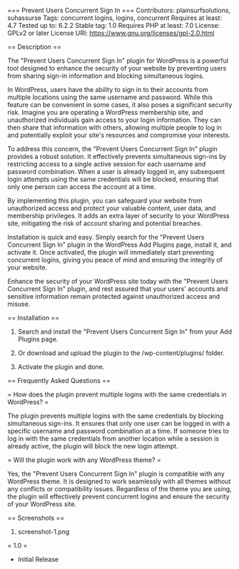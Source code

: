 === Prevent Users Concurrent Sign In ===
Contributors: plainsurfsolutions, suhassurse
Tags: concurrent logins, logins, concurrent
Requires at least: 4.7
Tested up to: 6.2.2
Stable tag: 1.0
Requires PHP at least: 7.0
License: GPLv2 or later
License URI: https://www.gnu.org/licenses/gpl-2.0.html

== Description ==

The "Prevent Users Concurrent Sign In" plugin for WordPress is a powerful tool designed to enhance the security of your website by preventing users from sharing sign-in information and blocking simultaneous logins.

In WordPress, users have the ability to sign in to their accounts from multiple locations using the same username and password. While this feature can be convenient in some cases, it also poses a significant security risk. Imagine you are operating a WordPress membership site, and unauthorized individuals gain access to your login information. They can then share that information with others, allowing multiple people to log in and potentially exploit your site's resources and compromise your interests.

To address this concern, the "Prevent Users Concurrent Sign In" plugin provides a robust solution. It effectively prevents simultaneous sign-ins by restricting access to a single active session for each username and password combination. When a user is already logged in, any subsequent login attempts using the same credentials will be blocked, ensuring that only one person can access the account at a time.

By implementing this plugin, you can safeguard your website from unauthorized access and protect your valuable content, user data, and membership privileges. It adds an extra layer of security to your WordPress site, mitigating the risk of account sharing and potential breaches.

Installation is quick and easy. Simply search for the "Prevent Users Concurrent Sign In" plugin in the WordPress Add Plugins page, install it, and activate it. Once activated, the plugin will immediately start preventing concurrent logins, giving you peace of mind and ensuring the integrity of your website.

Enhance the security of your WordPress site today with the "Prevent Users Concurrent Sign In" plugin, and rest assured that your users' accounts and sensitive information remain protected against unauthorized access and misuse.

== Installation ==

1. Search and install the "Prevent Users Concurrent Sign In" from your Add Plugins page.

2. Or download and upload the plugin to the /wp-content/plugins/ folder.

3. Activate the plugin and done.

== Frequently Asked Questions ==

= How does the plugin prevent multiple logins with the same credentials in WordPress? =

The plugin prevents multiple logins with the same credentials by blocking simultaneous sign-ins. It ensures that only one user can be logged in with a specific username and password combination at a time. If someone tries to log in with the same credentials from another location while a session is already active, the plugin will block the new login attempt.

= Will the plugin work with any WordPress theme? =

Yes, the "Prevent Users Concurrent Sign In" plugin is compatible with any WordPress theme. It is designed to work seamlessly with all themes without any conflicts or compatibility issues. Regardless of the theme you are using, the plugin will effectively prevent concurrent logins and ensure the security of your WordPress site.


== Screenshots ==
1. screenshot-1.png


= 1.0 =
* Initial Release
